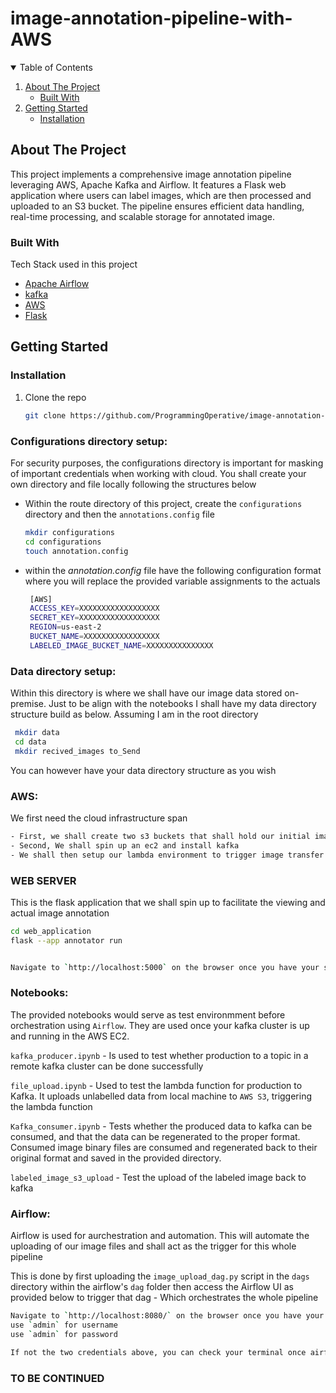 # image-annotation-pipeline-with-AWS

<!-- TABLE OF CONTENTS -->
<details open="open">
  <summary>Table of Contents</summary>
  <ol>
    <li>
      <a href="#about-the-project">About The Project</a>
      <ul>
        <li><a href="#built-with">Built With</a></li>
      </ul>
    </li>
    <li>
      <a href="#getting-started">Getting Started</a>
      <ul>
        <li><a href="#installation">Installation</a></li>
      </ul>
    </li>
  </ol>
</details>


<!-- ABOUT THE PROJECT -->
## About The Project

This project implements a comprehensive image annotation pipeline leveraging AWS, Apache Kafka and Airflow. It features a Flask web application where users can label images, which are then processed and uploaded to an S3 bucket. The pipeline ensures efficient data handling, real-time processing, and scalable storage for annotated image.

### Built With

Tech Stack used in this project
* [Apache Airflow](https://airflow.apache.org/)
* [kafka](https://kafka.apache.org/quickstart)
* [AWS](https://aws.amazon.com/)
* [Flask](https://flask.palletsprojects.com/en/3.0.x/quickstart/)


<!-- GETTING STARTED -->
## Getting Started

  
### Installation

1. Clone the repo
   ```sh
   git clone https://github.com/ProgrammingOperative/image-annotation-pipeline-with-AWS.git
   ```


### Configurations directory setup: 
For security purposes, the configurations directory is important for masking of important credentials when working with cloud. You shall create your own directory and file locally following the structures below
- Within the route directory of this project, create the `configurations` directory and then the `annotations.config` file
   ```sh
   mkdir configurations
   cd configurations
   touch annotation.config

   ```
- within the *annotation.config* file have the following configuration format where you will replace the provided variable assignments to the actuals
   ```sh
    [AWS]
    ACCESS_KEY=XXXXXXXXXXXXXXXXXX
    SECRET_KEY=XXXXXXXXXXXXXXXXXX
    REGION=us-east-2
    BUCKET_NAME=XXXXXXXXXXXXXXXXX
    LABELED_IMAGE_BUCKET_NAME=XXXXXXXXXXXXXXX

   ```

### Data directory setup: 
Within this directory is where we shall have our image data stored on-premise. Just to be align with the notebooks I shall have my data directory structure build as below. Assuming I am in the root directory
   ```sh
    mkdir data
    cd data
    mkdir recived_images to_Send
   ```
You can however have your data directory structure as you wish

### AWS: 
  We first need the cloud infrastructure span
   ```sh
   - First, we shall create two s3 buckets that shall hold our initial image upload and another for the labeled one
   - Second, We shall spin up an ec2 and install kafka 
   - We shall then setup our lambda environment to trigger image transfer once an image is uploaded to s3

   ```
### WEB SERVER
  This is the flask application that we shall spin up to facilitate the viewing and actual image annotation
   ```sh
   cd web_application
   flask --app annotator run


   Navigate to `http://localhost:5000` on the browser once you have your server started

   ```
### Notebooks: 
  The provided notebooks would serve as test environmment before orchestration using `Airflow`. They are used once your kafka cluster is up and running in the AWS EC2.

  `kafka_producer.ipynb` - Is used to test whether production to a topic in a remote kafka cluster can be done successfully

  `file_upload.ipynb` - Used to test the lambda function for production to Kafka. It uploads unlabelled data from local machine to `AWS S3`, triggering the lambda function

  `Kafka_consumer.ipynb` - Tests whether the produced data to kafka can be consumed, and that the data can be regenerated to the proper format. Consumed image binary files are consumed and regenerated back to their original format and saved in the provided directory.

  `labeled_image_s3_upload` - Test the upload of the labeled image back to kafka

### Airflow: 
  Airflow is used for aurchestration and automation. This will automate the uploading of our image files and shall act as the trigger for this whole pipeline

  This is done by first uploading the `image_upload_dag.py` script in the `dags` directory within the airflow's `dag` folder then access the Airflow UI as provided below to trigger that dag - Which orchestrates the whole pipeline

   ```sh
   Navigate to `http://localhost:8080/` on the browser once you have your airflow span
   use `admin` for username
   use `admin` for password

   If not the two credentials above, you can check your terminal once airflow is span, the credentials shall be provided there
   ```


### TO BE CONTINUED